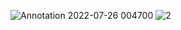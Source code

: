 ![Annotation 2022-07-26 004700](https://user-images.githubusercontent.com/96494631/180857539-db88847d-d407-4d8e-a5ff-edc2d196b300.jpg)
![2](https://user-images.githubusercontent.com/96494631/180857557-b0a39c01-b52f-4e60-926e-15e7de31d2d7.jpg)
